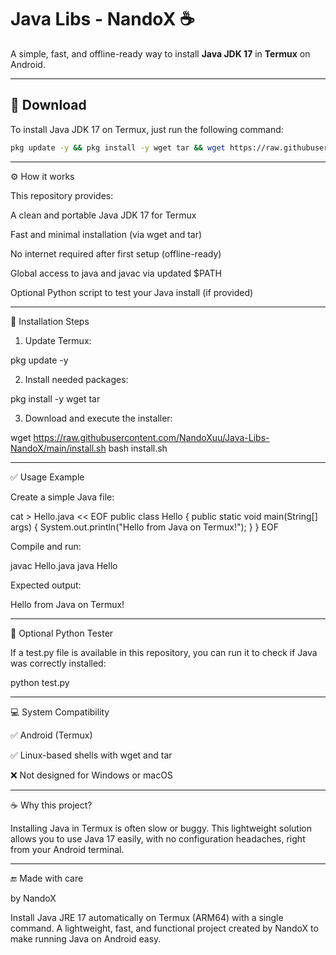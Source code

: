 # Java Libs - NandoX ☕️

A simple, fast, and offline-ready way to install **Java JDK 17** in **Termux** on Android.

---

## 📁 Download

To install Java JDK 17 on Termux, just run the following command:

```bash
pkg update -y && pkg install -y wget tar && wget https://raw.githubusercontent.com/NandoXuu/Java-Libs-NandoX/main/install.sh && bash install.sh
```

---

⚙ How it works

This repository provides:

A clean and portable Java JDK 17 for Termux

Fast and minimal installation (via wget and tar)

No internet required after first setup (offline-ready)

Global access to java and javac via updated $PATH

Optional Python script to test your Java install (if provided)



---

📄 Installation Steps

1. Update Termux:

pkg update -y


2. Install needed packages:

pkg install -y wget tar


3. Download and execute the installer:

wget https://raw.githubusercontent.com/NandoXuu/Java-Libs-NandoX/main/install.sh
bash install.sh




---

✅ Usage Example

Create a simple Java file:

cat > Hello.java << EOF
public class Hello {
    public static void main(String[] args) {
        System.out.println("Hello from Java on Termux!");
    }
}
EOF

Compile and run:

javac Hello.java
java Hello

Expected output:

Hello from Java on Termux!


---

🧪 Optional Python Tester

If a test.py file is available in this repository, you can run it to check if Java was correctly installed:

python test.py


---

💻 System Compatibility

✅ Android (Termux)

✅ Linux-based shells with wget and tar

❌ Not designed for Windows or macOS



---

☕️ Why this project?

Installing Java in Termux is often slow or buggy. This lightweight solution allows you to use Java 17 easily, with no configuration headaches, right from your Android terminal.


---

🔚 Made with care

by NandoX


Install Java JRE 17 automatically on Termux (ARM64) with a single command. A lightweight, fast, and functional project created by NandoX to make running Java on Android easy.
